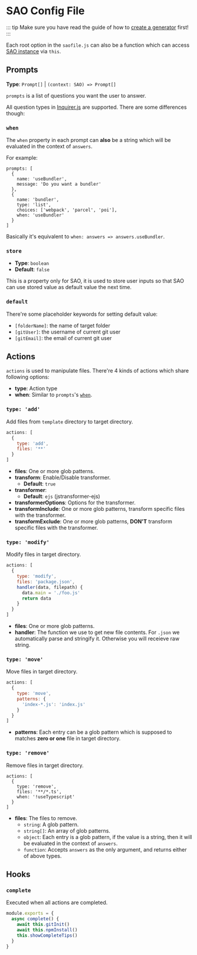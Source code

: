# SAO Config File

::: tip
Make sure you have read the guide of how to [create a generator](./create-a-generator.md) first!
:::

Each root option in the `saofile.js` can also be a function which can access [SAO instance](./the-sao-instance.md) via `this`.

## Prompts

__Type__: `Prompt[]` | `(context: SAO) => Prompt[]`

`prompts` is a list of questions you want the user to answer.

All question types in [Inquirer.js](https://github.com/SBoudrias/Inquirer.js#question) are supported. There are some differences though:

### `when`

The `when` property in each prompt can __also__ be a string which will be evaluated in the context of `answers`.

For example:

```js{10}
prompts: [
  {
    name: 'useBundler',
    message: 'Do you want a bundler'
  },
  {
    name: 'bundler',
    type: 'list',
    choices: ['webpack', 'parcel', 'poi'],
    when: 'useBundler'
  }
]
```

Basically it's equivalent to `when: answers => answers.useBundler`.

### `store`

- __Type__: `boolean`
- __Default__: `false`

This is a property only for SAO, it is used to store user inputs so that SAO can use stored value as default value the next time.

### `default`

There're some placeholder keywords for setting default value:

- `[folderName]`: the name of target folder
- `[gitUser]`: the username of current git user
- `[gitEmail]`: the email of current git user

## Actions

`actions` is used to manipulate files. There're 4 kinds of actions which share following options:

- __type__: Action type
- __when__: Similar to `prompts`'s [`when`](#when).

### `type: 'add'`

Add files from `template` directory to target directory.

```js
actions: [
  {
    type: 'add',
    files: '**'
  }
]
```

- __files__: One or more glob patterns.
- __transform__: Enable/Disable transformer.
  - __Default__: `true`
- __transformer__:
  - __Default__: `ejs` (jstransformer-ejs)
- __transformerOptions__: Options for the transformer.
- __transformInclude__: One or more glob patterns, transform specific files with the transformer.
- __transformExclude__: One or more glob patterns, __DON'T__ transform specific files with the transformer.

### `type: 'modify'`

Modify files in target directory.

```js
actions: [
  {
    type: 'modify',
    files: 'package.json',
    handler(data, filepath) {
      data.main = './foo.js'
      return data
    }
  }
]
```

- __files__: One or more glob patterns.
- __handler__: The function we use to get new file contents. For `.json` we automatically parse and stringify it. Otherwise you will receieve raw string.

### `type: 'move'`

Move files in target directory.

```js
actions: [
  {
    type: 'move',
    patterns: {
      'index-*.js': 'index.js'
    }
  }
]
```

- __patterns__: Each entry can be a glob pattern which is supposed to matches __zero or one__ file in target directory.

### `type: 'remove'`

Remove files in target directory.

```js{3-4}
actions: [
  {
    type: 'remove',
    files: '**/*.ts',
    when: '!useTypescript'
  }
]
```

- __files__: The files to remove.
  - `string`: A glob pattern.
  - `string[]`: An array of glob patterns.
  - `object`: Each entry is a glob pattern, if the value is a string, then it will be evaluated in the context of `answers`.
  - `function`: Accepts `answers` as the only argument, and returns either of above types.

## Hooks

### `complete`

Executed when all actions are completed.

```js
module.exports = {
  async complete() {
    await this.gitInit()
    await this.npmInstall()
    this.showCompleteTips()
  }
}
```
